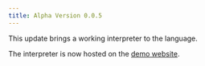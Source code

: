 ```yaml
---
title: Alpha Version 0.0.5
---
```


This update brings a working interpreter to the language.

The interpreter is now hosted on the [demo website](https://samlang-demo.developersam.com).
